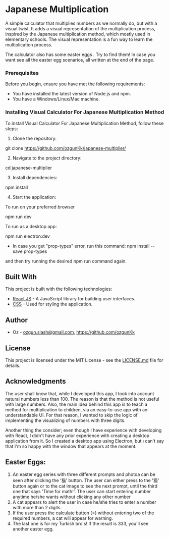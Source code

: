 # Japanese Multiplication
 A simple calculator that multiplies numbers as we normally do, 
but with a visual twist. It adds a visual representation of the multiplication
process, inspired by the Japanese multiplication method, which mostly used in
elementary schools. The visual representation is a fun way to learn the
multiplication process.

 The calculator also has some easter eggs . Try to find them! In case you want see all the easter egg scenarios, all written at the end of the page.

### Prerequisites

Before you begin, ensure you have met the following requirements:

- You have installed the latest version of Node.js and npm.
- You have a Windows/Linux/Mac machine.

### Installing Visual Calculator For Japanese Multiplication Method

To install Visual Calculator For Japanese Multiplication Method, follow these steps:

1. Clone the repository:

git clone https://github.com/ozgunKk/japanese-multiplier/

2. Navigate to the project directory:

cd japanese-multiplier

3. Install dependencies:

npm install

4. Start the application:

To run on your preferred browser

npm run dev

To run as a desktop app:

npm run electron:dev

* In case you get "prop-types" error, run this command:</span>
npm install --save prop-types

and then try running the desired npm run command again.


## Built With

This project is built with the following technologies:

- [React JS](https://reactjs.org/) - A JavaScript library for building user interfaces.
- [CSS](https://developer.mozilla.org/en-US/docs/Web/CSS) - Used for styling the application.

## Author

* Oz - ozgun.slash@gmail.com, https://github.com/ozgunKk

## License

This project is licensed under the MIT License - see the [LICENSE.md](LICENSE.md) file for details.

## Acknowledgments

 The user shall know that, while I developed this app, I took into account natural numbers less than 100. The reason is that the method is not useful with large numbers. Also, the main idea behind this app is to teach a method for multiplication to children, via an easy-to-use app with an understandable UI. For that reason, I wanted to skip the logic of implementing the visualizing of numbers with three digits.

 Another thing the consider; even though I have experience with developing with React, I didn't have any prior experience with creating a desktop application from it. So I created a desktop app using Electron, but ı can't say that I'm so happy with the window that appears at the moment.

## Easter Eggs:
1. An easter egg series with three different prompts and photoa can be seen after clicking the '猫' button. The user can either press to the '猫' button again or to the cat image to see the next prompt, until the third one that says 'Time for math!'. The user can start entering number anytime he/she wants without clicking any other number
2. A cat appears to alert the user in case he/she tries to enter a number with more than 2 digits.
3. If the user press the calculate button (=) without entering two of the required numbers, a cat will appear for warning.
4. The last one is for my Turkish bro's! If the result is 333, you'll see another easter egg.
